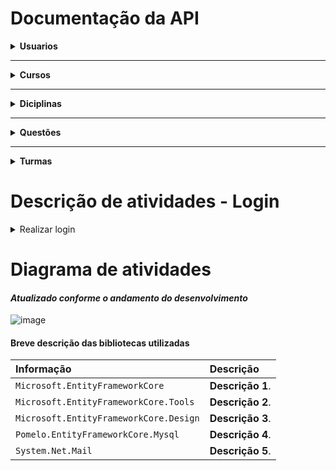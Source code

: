# Documentação da API

<details><summary><strong>Usuarios</strong></summary>

  ## Criação de usuário


Ao registrar um usuário.

```http
  POST /api/usuarios/registrarUsuario
```
| Parâmetro        | Tipo       | Descrição                                                 |
| :--------------- | :-------   | :---------------------------------------------------      |
|`nome completo`   | `string`   | **Obrigatório**. Informar o nome completo do usuário      |
| `email`          | `string`   | **Obrigatório**. Informar o email - _É chave primária_    |
| `senha`          | `string`   | **Obrigatório**. Informar a senha - _Mínimo 6 dígitos_    |
| `perfil`         | `string`   | **Obrigatório**. Flag de definição do tipo de usuário |

Parâmetro - Perfil- é definido o tipo de usuário para referencias as permições de ações de cada usuário:

* 0 - Alunos
* 1 - Professores
* 2 - Administradores
* 3 - Desenvolvedores

  
## Login com Usuario

> IMPORTANT!
>
>É nessesario ja estar registrado no sistema

```http
    POST /api/usuarios/loginAction
```
| Parâmetro        | Tipo       | Descrição                                                 |
| :--------------- | :-------   | :---------------------------------------------------      |
| `email`          | `string`   | **Obrigatório**. Informar o email                         |
| `senha`          | `string`   | **Obrigatório**. Informar a senha                         |


## Esqueci a senha

Ao solicitar o reset da senha / Perdi a senha.
```http
  POST /api/usuarios/esqueciasenhaUsuario
```
| Parâmetro        | Tipo       | Descrição                                                 |
| :--------------- | :-------   | :---------------------------------------------------      |
| `email`          | `string`   | **Obrigatório**. Informar o email                         |
</details> 
  
<hr>

<details><summary><strong>Cursos</strong></summary>
  
## Cadastrar Cursos

Ao cadastrar curso.
```http
  POST /api/cursos/cadastrarCursos
```
| Parâmetro        | Tipo        | Descrição                                                 |
| :--------------- | :-------    | :---------------------------------------------------      |
| `Nome`           | `string`    | **Obrigatório**. Informar nome do curso                   |

## Obter Curso

Ao obter curso
```http
    POST /api/usuarios/loginAction
```
| Parâmetro        | Tipo       | Descrição                                                 |
| :--------------- | :-------   | :---------------------------------------------------      |
| `nome`           | `string`   | **Obrigatório**. Informar o nome                          |

## Apagar Curso
 Para apagar curso 
 
```http
    POST /api/usuarios/loginAction
```
| Parâmetro        | Tipo       | Descrição                                                 |
| :--------------- | :-------   | :---------------------------------------------------      |
| `nome`           | `string`   | **Obrigatório**. Informar o nome                          |

</details>

<hr>

<details><summary><strong>Diciplinas</strong></summary>

## Obter Diciplinas

 Para obter diciplinas
 
```http
    POST /api/diciplinas/obterDiciplinas
```
**Sem parametros**

## Obter Diciplinas por {ID}

 Para obter Disciplina por id
 
```http
    POST /api/diciplinas/obterDiciplinas{id}
```
| Parâmetro        | Tipo       | Descrição                                                 |
| :--------------- | :-------   | :---------------------------------------------------      |
| `id`             | `integer`  | **Obrigatório**. Informar o id                            |

</details>

<hr>

<details><summary><strong>Questões</strong></summary>

## Obter Questões

```http
    POST /api/questoes/obterQuestoes
```
Sem parametros!

## Obter Questões{id}

```http
    POST /api/questoes/obterQuestoes{id}
```
| Parâmetro        | Tipo       | Descrição                                                 |
| :--------------- | :-------   | :---------------------------------------------------      |
| `id`             | `integer`  |  Informar o id                                            |

## Responder Questões

```http
    POST /api/questoes/responderQuestoes
```
Para responder a questão:

| Parâmetro         | Tipo       | Descrição                                                 |
| :---------------  | :-------   | :---------------------------------------------------      |
| `idQuestoe_Provas`| `integer`  |  Informar o id da questão                                 |
| `Resposta`        | `integer`  |  Informar o numero da questão que quer responder          |

## Cadastrar Questões

```http
    POST /api/questoes/cadastrarQuestoes
```

| Parâmetro         | Tipo       | Descrição                                                 |
| :---------------  | :-------   | :---------------------------------------------------      |
| `idQuestoe_Provas`| `integer`  | Id da questão alto encrementavel                          |
| `enunciado`       | `string`   | Informe o enunciado da questão                            |
| `op1`             | `string`   | Informe o texto para a auternativa 1                      |
| `op2`             | `string`   | Informe o texto para a auternativa 2                      |
| `op3`             | `string`   | Informe o texto para a auternativa 3                      |
| `op4`             | `string`   | Informe o texto para a auternativa 4                      |
| `op_correta`      | `integer`  | Informe o numero da auternativa correta                   |
| `dificuldade`     | `integer`  | Informe o grau de dificuldade da questão <br> **( facil, medio, dificil )**|  

## Deletar Questão

Para deletar uma questão

```http
    POST /api/questoes/apagarQuestoes{id}
```
| Parâmetro         | Tipo       | Descrição                                                 |
| :---------------  | :-------   | :---------------------------------------------------      |
| `idQuestoe_Provas`| `integer`  | Id da que deseja deletar                                  |

</details>

<hr>

<details><summary><strong>Turmas</strong></summary>

# Descrição de atividades - Reset de Senha

<details><summary>Solicitar nova senha - Perdi a senha</summary>

## Obter Turmas

```http
   POST /api/turmas/obterTurmas
```
Sem Parametros!

## Obter Turma{id}

```http
   POST /api/turmas/obterTurmas{id}
```
| Parâmetro         | Tipo       | Descrição                                           |
| :---------------  | :-------   | :---------------------------------------------------|
| `id_turma`        | `integer`  | Id da que deseja obter a turma                      |

## Criar turma
Para Criar uma turma

| Parâmetro         | Tipo       | Descrição                                           |
| :---------------  | :-------   | :---------------------------------------------------|
| `id_turma`        | `integer`  | id da turma auto encrementavel                      |
| `id_curso`        | `integer`  | id do curso que a turma vai ser vinculada           |
| `nome_turma`      | `string`   | Informe o nome da turma                             |

## Deletar turma
Para deletar turma 
```http
DELETE /api/turmas/{id}
```

| Parâmetro         | Tipo       | Descrição                                           |
| :---------------  | :-------   | :---------------------------------------------------|
| `id_turma`        | `integer`  | id da turma que deseja deletar                      |


</details> 

 <hr>
    <p>
        <table>
            <tbody>
                <tr>
                    <th style="width: 25%;">
                        E-mail.
                    </th>
                    <td>
                        É necessário informar o e-mail do usuário.
                    </td>
                </tr>
                <tr>
                    <th style="width: 25%;">
                        FindAsync(email)
                    </th>
                    <td>
                        Verifica se existe usuário cadastrado com o e-mail informado.
                    </td>
                </tr>
                <tr>
                    <th style="width: 25%;">
                        gnewpass
                    </th>
                    <td>
                        Gera uma nova senha aleatória, capturando os 8 primeiros dígitos.
                    </td>
                </tr>
                <tr>
                    <th style="width: 25%;">
                        SendMail
                    </th>
                    <td>
                        Envia um e-mail, para o e-mail informado.
                    </td>
                </tr>
                <tr>
                    <th style="width: 25%;">
                        SMTP
                    </th>
                    <td>
                        smtp-mail.outlook.com
                </td>
                                  <tr>
                    <th style="width: 25%;">
                        Porta
                    </th>
                    <td>
                        587
                </td>
                </tr>
            </tbody>
        </table>
    </p>
</details>


# Descrição de atividades - Login

<details><summary>Realizar login</summary>
    <p>
        <table>
            <tbody>
                <tr>
                    <th style="width: 25%;">
                        E-mail.
                    </th>
                    <td>
                        É necessário informar o e-mail do usuário.
                    </td>
                </tr>
                <tr>
                    <th style="width: 25%;">
                        Paswword
                    </th>
                    <td>
                        É necessário informar a senha do usuário.
                    </td>
                </tr>
               <tr>
                    <th style="width: 25%;">
                        Gerar TOKEN
                    </th>
                    <td>
                        O token de autorização tem validade de 1 hora.
                    </td>
                </tr>
            </tbody>
        </table>
    </p>
</details>

# Diagrama de atividades 
#### _Atualizado conforme o andamento do desenvolvimento_

![image](https://github.com/Albatroxi/API_LMFY/assets/167586363/e0a39a25-c36c-4993-9c53-5982dc224be8)


#### Breve descrição das bibliotecas utilizadas

| Informação                                 | Descrição                                                 |
| :------------------------------------------| :-------------------------------------------------------- |
| `Microsoft.EntityFrameworkCore`            | **Descrição 1**.                                          |
| `Microsoft.EntityFrameworkCore.Tools`      | **Descrição 2**.                                          |
| `Microsoft.EntityFrameworkCore.Design`     | **Descrição 3**.                                          |
| `Pomelo.EntityFrameworkCore.Mysql`         | **Descrição 4**.                                          |
| `System.Net.Mail`                          | **Descrição 5**.                                          |


